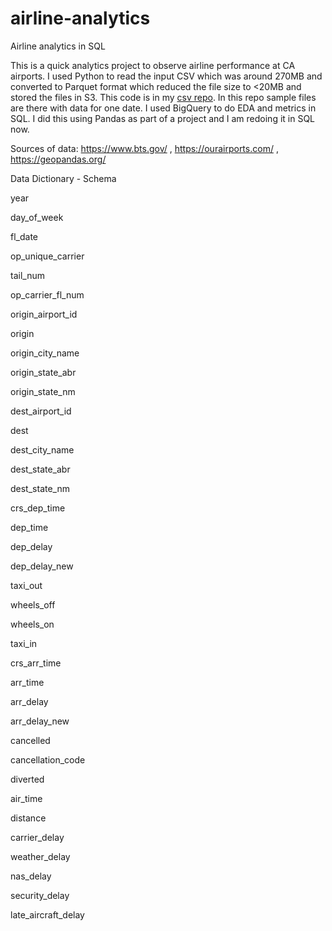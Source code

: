 # airline-analytics
Airline analytics in SQL

This is a quick analytics project to observe airline performance at CA airports.
I used Python to read the input CSV which was around 270MB and converted to Parquet format which reduced the file size to <20MB and stored the files in S3. This code is in my [csv repo](https://github.com/aparna-ks/csv/blob/master/csv_to_pq.py). In this repo sample files are there with data for one date.
I used BigQuery to do EDA and metrics in SQL. I did this using Pandas as part of a project and I am redoing it in SQL now. 

Sources of data: https://www.bts.gov/ , https://ourairports.com/ , https://geopandas.org/


Data Dictionary - Schema

year

day_of_week

fl_date

op_unique_carrier

tail_num

op_carrier_fl_num

origin_airport_id

origin

origin_city_name

origin_state_abr

origin_state_nm

dest_airport_id

dest

dest_city_name

dest_state_abr

dest_state_nm

crs_dep_time

dep_time

dep_delay

dep_delay_new

taxi_out

wheels_off

wheels_on

taxi_in

crs_arr_time

arr_time

arr_delay

arr_delay_new

cancelled

cancellation_code

diverted

air_time

distance

carrier_delay

weather_delay

nas_delay

security_delay

late_aircraft_delay
